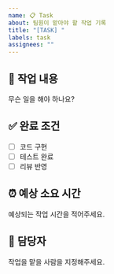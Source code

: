 ```yaml
---
name: 📋 Task
about: 팀원이 맡아야 할 작업 기록
title: "[TASK] "
labels: task
assignees: ""
---
```


## 📝 작업 내용
무슨 일을 해야 하나요?

## ✅ 완료 조건
- [ ] 코드 구현
- [ ] 테스트 완료
- [ ] 리뷰 반영

## ⏰ 예상 소요 시간
예상되는 작업 시간을 적어주세요.

## 🙋 담당자
작업을 맡을 사람을 지정해주세요.
